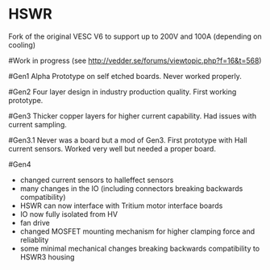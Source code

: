 # HSWR
Fork of the original VESC V6 to support up to 200V and 100A (depending on cooling)

#Work in progress (see http://vedder.se/forums/viewtopic.php?f=16&t=568)

#Gen1
Alpha Prototype on self etched boards. Never worked properly.

#Gen2
Four layer design in industry production quality. First working prototype.

#Gen3
Thicker copper layers for higher current capability. Had issues with current sampling.

#Gen3.1
Never was a board but a mod of Gen3. First prototype with Hall current sensors. Worked very well but needed a proper board.

#Gen4
- changed current sensors to halleffect sensors
- many changes in the IO (including connectors breaking backwards compatibility)
- HSWR can now interface with Tritium motor interface boards
- IO now fully isolated from HV
- fan drive
- changed MOSFET mounting mechanism for higher clamping force and reliablity
- some minimal mechanical changes breaking backwards compatibility to HSWR3 housing